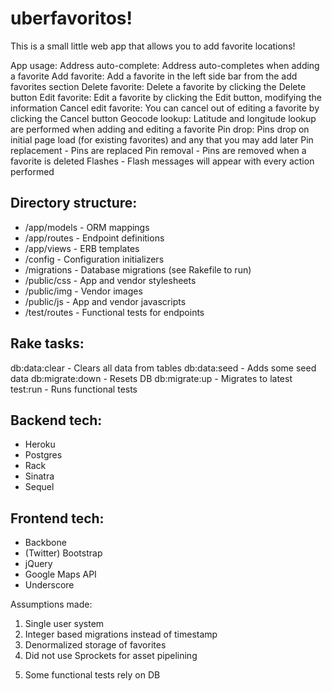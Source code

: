 uberfavoritos!
====

This is a small little web app that allows you to add favorite locations!

App usage:
Address auto-complete: Address auto-completes when adding a favorite
Add favorite: Add a favorite in the left side bar from the add favorites section
Delete favorite: Delete a favorite by clicking the Delete button
Edit favorite: Edit a favorite by clicking the Edit button, modifying the information
Cancel edit favorite: You can cancel out of editing a favorite by clicking the Cancel button
Geocode lookup: Latitude and longitude lookup are performed when adding and editing a favorite
Pin drop: Pins drop on initial page load (for existing favorites) and any that you may add later
Pin replacement - Pins are replaced
Pin removal - Pins are removed when a favorite is deleted
Flashes - Flash messages will appear with every action performed

Directory structure:
----
* /app/models - ORM mappings
* /app/routes - Endpoint definitions
* /app/views - ERB templates
* /config - Configuration initializers
* /migrations - Database migrations (see Rakefile to run)
* /public/css - App and vendor stylesheets
* /public/img - Vendor images
* /public/js - App and vendor javascripts
* /test/routes - Functional tests for endpoints

Rake tasks:
----
db:data:clear - Clears all data from tables
db:data:seed - Adds some seed data
db:migrate:down - Resets DB
db:migrate:up - Migrates to latest
test:run - Runs functional tests

Backend tech:
----
* Heroku
* Postgres
* Rack
* Sinatra
* Sequel

Frontend tech:
----
* Backbone
* (Twitter) Bootstrap
* jQuery
* Google Maps API
* Underscore

Assumptions made:
1. Single user system
2. Integer based migrations instead of timestamp
3. Denormalized storage of favorites
4. Did not use Sprockets for asset pipelining
5) Some functional tests rely on DB
